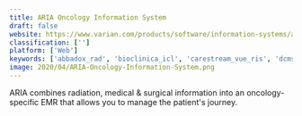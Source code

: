 ```yaml
---
title: ARIA Oncology Information System
draft: false 
website: https://www.varian.com/products/software/information-systems/aria-oncology-information-system
classification: ['']
platform: ['Web']
keywords: ['abbadox_rad', 'bioclinica_icl', 'carestream_vue_ris', 'dcmshare', 'doselab', 'electra_hms', 'ors_visual', 'omnicare', 'omnione', 'pacscube', 'pharmacy_plus', 'pioneerrx', 'primerx', 'qangio_xa', 'risynergy', 'radiology-on-demand', 'rxphoto', 'virtualpacs_gateway']
image: 2020/04/ARIA-Oncology-Information-System.png
---
```

ARIA combines radiation, medical & surgical information into an oncology-specific EMR that allows you to manage the patient's journey.